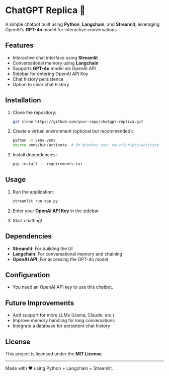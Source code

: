 # ChatGPT Replica 🤖

A simple chatbot built using **Python**, **Langchain**, and **Streamlit**, leveraging OpenAI's **GPT-4o** model for interactive conversations.

## Features
- Interactive chat interface using **Streamlit**
- Conversational memory using **Langchain**
- Supports **GPT-4o** model via OpenAI API
- Sidebar for entering OpenAI API Key
- Chat history persistence
- Option to clear chat history

## Installation

1. Clone the repository:
   ```sh
   git clone https://github.com/your-repo/chatgpt-replica.git
   ```

2. Create a virtual environment (optional but recommended):
   ```sh
   python -m venv venv
   source venv/bin/activate  # On Windows use: venv\Scripts\activate
   ```

3. Install dependencies:
   ```sh
   pip install -r requirements.txt
   ```

## Usage

1. Run the application:
   ```sh
   streamlit run app.py
   ```

2. Enter your **OpenAI API Key** in the sidebar.
3. Start chatting!

## Dependencies
- **Streamlit**: For building the UI
- **Langchain**: For conversational memory and chaining
- **OpenAI API**: For accessing the GPT-4o model

## Configuration
- You need an OpenAI API key to use this chatbot.

## Future Improvements
- Add support for more LLMs (Llama, Claude, etc.)
- Improve memory handling for long conversations
- Integrate a database for persistent chat history

## License
This project is licensed under the **MIT License**.

---
Made with ❤️ using Python + Langchain + Streamlit.
